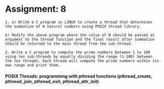 # Assignment: 8
```
1. a) Write a C program in LINUX to create a thread that determines the summation of N natural numbers using POSIX thread library.

b) Modify the above program where the value of N should be passed as argument to the thread function and the final result after summation should be returned to the main thread from the sub-thread.

2. Write a C program to compute the prime numbers between 1 to 100 using ten sub-threads by equally dividing the range (1-100) between the ten threads. Each thread will compute the prime numbers within its own range and print them.
```
#### POSIX Threads: programming with pthread functions (pthread_create, pthread_join, pthread_exit, pthread_attr_init)
